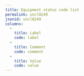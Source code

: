 ```yaml
---
title: Equipment status code list
permalink: uncl8249
jsonid: uncl8249
columns:
  - 
    title: Label
    code: label
  - 
    title: Comment
    code: comment
  - 
    title: Value
    code: value
---
```

